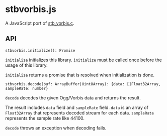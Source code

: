 # stbvorbis.js

A JavaScript port of [stb_vorbis.c](https://github.com/nothings/stb).

## API

```
stbvorbis.initialize(): Promise
```

`initialize` initializes this library. `initialize` must be called once before the usage of this library.

`initialize` returns a promise that is resolved when initialization is done.

```
stbvorbis.decode(buf: ArrayBuffer|Uint8Array): {data: []Float32Array, sampleRate: number}
```

`decode` decodes the given Ogg/Vorbis data and returns the result.

The result includes `data` field and `sampleRate` field. `data` is an array of `Float32Array` that represents decoded stream for each data. `sampleRate` represents the sample rate like 44100.

`decode` throws an exception when decoding fails.
